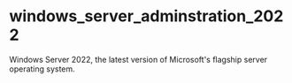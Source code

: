 # windows_server_adminstration_2022
Windows Server 2022, the latest version of Microsoft's flagship server operating system.
